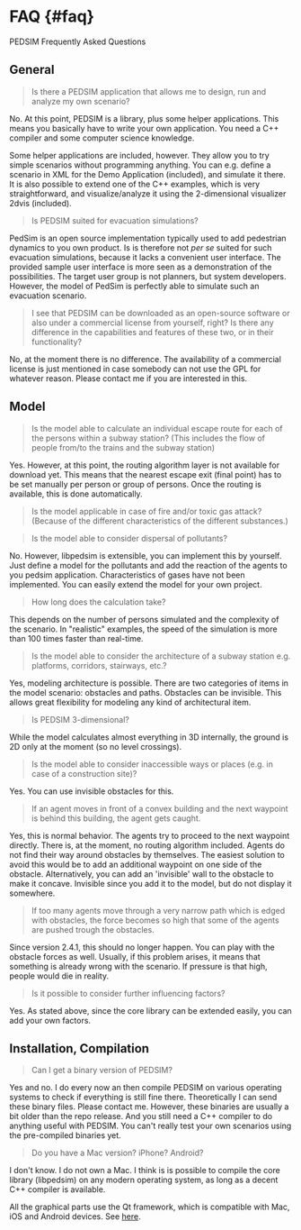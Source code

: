 FAQ {#faq}
===

PEDSIM Frequently Asked Questions

## General

> Is there a PEDSIM application that allows me to design, run and
> analyze my own scenario?

No. At this point, PEDSIM is a library, plus some helper
applications. This means you basically have to write your own
application. You need a C++ compiler and some computer science
knowledge.

Some helper applications are included, however. They allow you to try
simple scenarios without programming anything. You can e.g. define a
scenario in XML for the Demo Application (included), and simulate it
there. It is also possible to extend one of the C++ examples, which is
very straightforward, and visualize/analyze it using the 2-dimensional
visualizer 2dvis (included).

> Is PEDSIM suited for evacuation simulations?

PedSim is an open source implementation typically used to add
pedestrian dynamics to you own product. Is is therefore not _per se_
suited for such evacuation simulations, because it lacks a convenient
user interface. The provided sample user interface is more seen as a
demonstration of the possibilities. The target user group is not
planners, but system developers. However, the model of PedSim is
perfectly able to simulate such an evacuation scenario.

> I see that PEDSIM can be downloaded as an open-source software or
> also under a commercial license from yourself, right? Is there any
> difference in the capabilities and features of these two, or in
> their functionality?

No, at the moment there is no difference. The availability of a
commercial license is just mentioned in case somebody can not use the
GPL for whatever reason. Please contact me if you are interested in this.

## Model

> Is the model able to calculate an individual escape route for each of
> the persons within a subway station? (This includes the flow of people
> from/to the trains and the subway station)

Yes. However, at this point, the routing algorithm layer is not
available for download yet. This means that the nearest escape exit
(final point) has to be set manually per person or group of persons.
Once the routing is available, this is done automatically.

> Is the model applicable in case of fire and/or toxic gas attack?
> (Because of the different characteristics of the different
> substances.)

> Is the model able to consider dispersal of pollutants?

No. However, libpedsim is extensible, you can implement this by
yourself. Just define a model for the pollutants and add the reaction
of the agents to you pedsim application. Characteristics of gases have
not been implemented. You can easily extend the model for your own
project.

> How long does the calculation take?

This depends on the number of persons simulated and the complexity of
the scenario. In "realistic" examples, the speed of the simulation is
more than 100 times faster than real-time.

> Is the model able to consider the architecture of a subway station
> e.g. platforms, corridors, stairways, etc.?

Yes, modeling architecture is possible. There are two categories of
items in the model scenario: obstacles and paths. Obstacles can be
invisible. This allows great flexibility for modeling any kind of
architectural item.

> Is PEDSIM 3-dimensional?

While the model calculates almost everything in 3D internally, the
ground is 2D only at the moment (so no level crossings).

> Is the model able to consider inaccessible ways or places (e.g.  in
> case of a construction site)?

Yes. You can use invisible obstacles for this.

> If an agent moves in front of a convex building and the next
> waypoint is behind this building, the agent gets caught.

Yes, this is normal behavior. The agents try to proceed to the next
waypoint directly. There is, at the moment, no routing algorithm
included. Agents do not find their way around obstacles by themselves.
The easiest solution to avoid this would be to add an additional
waypoint on one side of the obstacle. Alternatively, you can add an
'invisible' wall to the obstacle to make it concave. Invisible since
you add it to the model, but do not display it somewhere.

> If too many agents move through a very narrow path which is edged
> with obstacles, the force becomes so high that some of the agents are
> pushed trough the obstacles.

Since version 2.4.1, this should no longer happen. You can play with
the obstacle forces as well. Usually, if this problem arises, it means
that something is already wrong with the scenario. If pressure is that
high, people would die in reality.

> Is it possible to consider further influencing factors?

Yes. As stated above, since the core library can be extended easily,
you can add your own factors.

## Installation, Compilation

> Can I get a binary version of PEDSIM?

Yes and no. I do every now an then compile PEDSIM on various operating
systems to check if everything is still fine there. Theoretically I
can send these binary files. Please contact me. However, these
binaries are usually a bit older than the repo release. And you still
need a C++ compiler to do anything useful with PEDSIM. You can't
really test your own scenarios using the pre-compiled binaries yet.

> Do you have a Mac version? iPhone? Android? 

I don't know. I do not own a Mac. I think is is possible to compile
the core library (libpedsim) on any modern operating system, as long
as a decent C++ compiler is available.

All the graphical parts use the Qt framework, which is compatible with
Mac, iOS and Android devices. See
[here](http://doc.qt.io/qt-5/supported-platforms.html).